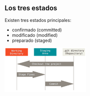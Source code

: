 ##  Los tres estados

Existen tres estados principales: 
* confirmado (committed)
* modificado (modified)
* preparado (staged)

<img src="resources/areas.png" width="52%" alt="Area de trabajo git">